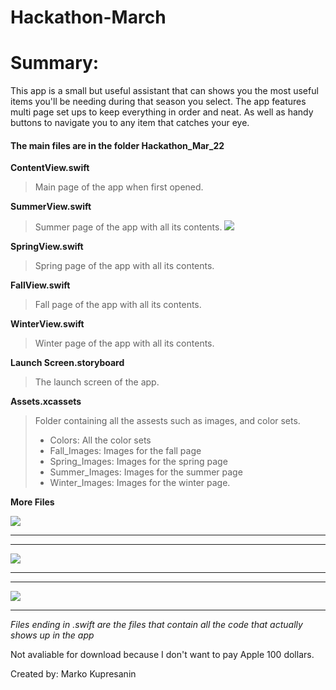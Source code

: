 # Hackathon-March

# Summary:
This app is a small but useful assistant that can shows you the most useful items you'll be needing during that season you select. The app features multi page set ups to keep everything in order and neat. As well as handy buttons to navigate you to any item that catches your eye. 

#### The main files are in the folder **Hackathon_Mar_22**

**ContentView.swift** 
> Main page of the app when first opened.

**SummerView.swift**
> Summer page of the app with all its contents.
![](DemoMedia/SS2.png)

**SpringView.swift**
> Spring page of the app with all its contents.

**FallView.swift**
> Fall page of the app with all its contents.

**WinterView.swift**
> Winter page of the app with all its contents.

**Launch Screen.storyboard**
> The launch screen of the app. 

**Assets.xcassets**
> Folder containing all the assests such as images, and color sets.
   >* Colors: All the color sets
   >* Fall_Images: Images for the fall page
   >* Spring_Images: Images for the spring page
   >* Summer_Images: Images for the summer page
   >* Winter_Images: Images for the winter page.
  
  
  
**More Files**

![](DemoMedia/SS1.png)
_______________________
_______________________
![](DemoMedia/SS3.png)
_______________________
_______________________
![](DemoMedia/SS4.png)





__________________________________________________________________________________________________
*Files ending in .swift are the files that contain all the code that actually shows up in the app* 

Not avaliable for download because I don't want to pay Apple 100 dollars.


Created by: Marko Kupresanin
